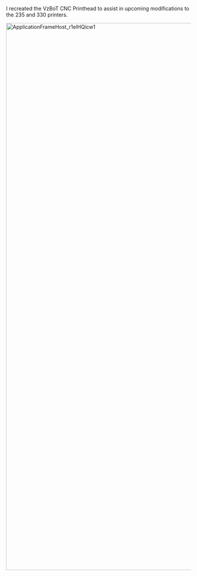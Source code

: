 I recreated the VzBoT CNC Printhead to assist in upcoming modifications to the 235 and 330 printers.



<img width="1238" height="1488" alt="ApplicationFrameHost_r1elHQicw1" src="https://github.com/user-attachments/assets/dd3ca1a2-4ab5-473e-ae84-8c88f8aa4720" />
